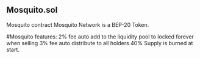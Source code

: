 Mosquito.sol
-----------------------------------------------------------------------------------------------------------------------------------------------------------------------------------

Mosquito contract Mosquito Network is a BEP-20 Token. 


   #Mosquito features:
   2% fee auto add to the liquidity pool to locked forever when selling
   3% fee auto distribute to all holders
   40% Supply is burned at start.
